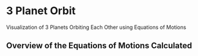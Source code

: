 # 3 Planet Orbit
Visualization of 3 Planets Orbiting Each Other using Equations of Motions

## Overview of the Equations of Motions Calculated



